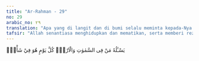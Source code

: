 ```yaml
---
title: "Ar-Rahman - 29"
no: 29
arabic_no: ٢٩
translation: "Apa yang di langit dan di bumi selalu meminta kepada-Nya. Setiap waktu Dia dalam kesibukan. "
tafsir: "Allah senantiasa menghidupkan dan mematikan, serta memberi rezeki, memuliakan dan menghinakan, memberi sakit dan menyembuhkan, menyuruh dan melarang, mengampuni dan menghukum, mengasihi dan memarahi terhadap makhluk-Nya. Dan Dia pula memberikan apa-apa yang diminta oleh semua yang ada di langit dan di bumi, seperti yang diungkapkan dalam hadis ini: Dari 'Abdullah bin Munib, ia berkata, \"Rasulullah membacakan kepada kami ayat ini, lalu kami berkata, Ya Rasulullah, apakah yang dimaksud dengan 'urusan? Rasulullah bersabda, 'Mengampuni dosa, melapangkan kesusahan, meninggikan satu golongan dan merendahkan golongan yang lain (Riwayat alBazzar, Ibnu Jarir, ath-thabrani dan Ibnu 'Asakir)"
---
```


يَسْـَٔلُهٗ مَنْ فِى السَّمٰوٰتِ وَالْاَرْضِۗ  كُلَّ يَوْمٍ هُوَ فِيْ شَأْنٍۚ
